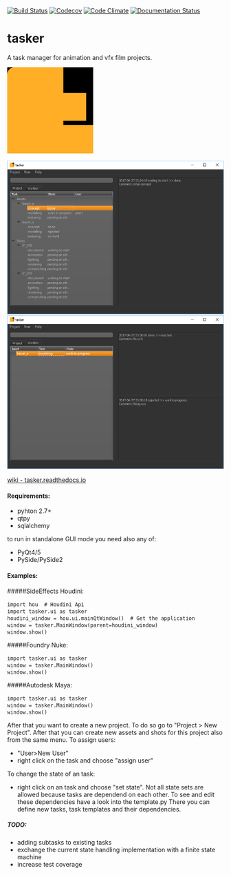 [![Build Status](https://travis-ci.org/DominikPott/tasker.svg?branch=master)](https://travis-ci.org/DominikPott/tasker)
[![Codecov](https://codecov.io/github/DominikPott/tasker/coverage.svg?branch=master)](https://codecov.io/github/DominikPott/tasker?branch=master)
[![Code Climate](https://codeclimate.com/github/DominikPott/tasker/badges/gpa.svg)](https://codeclimate.com/github/DominikPott/tasker)
[![Documentation Status](https://readthedocs.org/projects/tasker/badge/?version=latest)](http://tasker.readthedocs.io/en/latest/?badge=latest)


# tasker
A task manager for animation and vfx film projects.

<img src="https://github.com/DominikPott/tasker/blob/master/tasker/icons/tasker.png" alt="tasker_icon" width="200" />

![project_view](https://github.com/DominikPott/tasker/blob/master/docs/source/images/project_view_v001.png)
![worklist_view](https://github.com/DominikPott/tasker/blob/master/docs/source/images/worklist_view_v001.png)

[wiki - tasker.readthedocs.io](http://tasker.readthedocs.io/en/latest)




#### Requirements:
- pyhton 2.7+
- qtpy
- sqlalchemy

to run in standalone GUI mode you need also any of:
- PyQt4/5
- PySide/PySide2


#### Examples:
#####SideEffects Houdini:

    import hou  # Houdini Api
    import tasker.ui as tasker
    houdini_window = hou.ui.mainQtWindow()  # Get the application
    window = tasker.MainWindow(parent=houdini_window)
    window.show()

#####Foundry Nuke:

    import tasker.ui as tasker
    window = tasker.MainWindow()
    window.show()


#####Autodesk Maya:

    import tasker.ui as tasker
    window = tasker.MainWindow()
    window.show() 


After that you want to create a new project. To do so go to "Project > New Project".
After that you can create new assets and shots for this project also from the same menu.
To assign users:
- "User>New User"
- right click on the task and choose "assign user"

To change the state of an task:
- right click on an task and choose "set state".
Not all state sets are allowed because tasks are dependend on each other. To see and edit these dependencies
have a look into the template.py There you can define new tasks, task templates and their dependencies.





##### TODO:
- adding subtasks to existing tasks
- exchange the current state handling implementation with a finite state machine
- increase test coverage